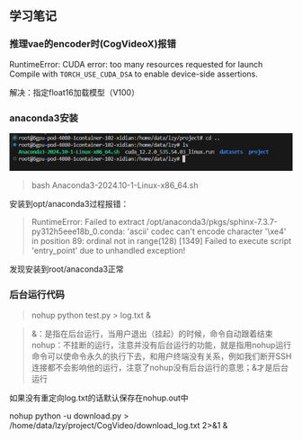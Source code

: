 ## 学习笔记

### 推理vae的encoder时(CogVideoX)报错	
RuntimeError: CUDA error: too many resources requested for launch
Compile with `TORCH_USE_CUDA_DSA` to enable device-side assertions.

解决：指定float16加载模型（V100）


### anaconda3安装
![输入图片说明](/imgs/2024-11-26/q8NM1SYwIBQ1gY8w.png)
>bash Anaconda3-2024.10-1-Linux-x86_64.sh

安装到opt/anaconda3过程报错：
>RuntimeError: Failed to extract /opt/anaconda3/pkgs/sphinx-7.3.7-py312h5eee18b_0.conda: 'ascii' codec can't encode character '\xe4' in position 89: ordinal not in range(128)
[1349] Failed to execute script 'entry_point' due to unhandled exception!

发现安装到root/anaconda3正常

### 后台运行代码
> nohup python test.py > log.txt &

>&：是指在后台运行，当用户退出（挂起）的时候，命令自动跟着结束
>nohup：不挂断的运行，注意并没有后台运行的功能，就是指用nohup运行命令可以使命令永久的执行下去，和用户终端没有关系，例如我们断开SSH连接都不会影响他的运行，注意了nohup没有后台运行的意思；&才是后台运行

如果没有重定向log.txt的话默认保存在nohup.out中


 nohup python -u download.py > /home/data/lzy/project/CogVideo/download_log.txt 2>&1 &
<!--stackedit_data:
eyJoaXN0b3J5IjpbLTIwNDQzNzI3NzIsMTQyODEzMzAzNCwxMD
E3NTgxODksMTI0MDcxODE0NywtMTYwOTU5NTcxMV19
-->